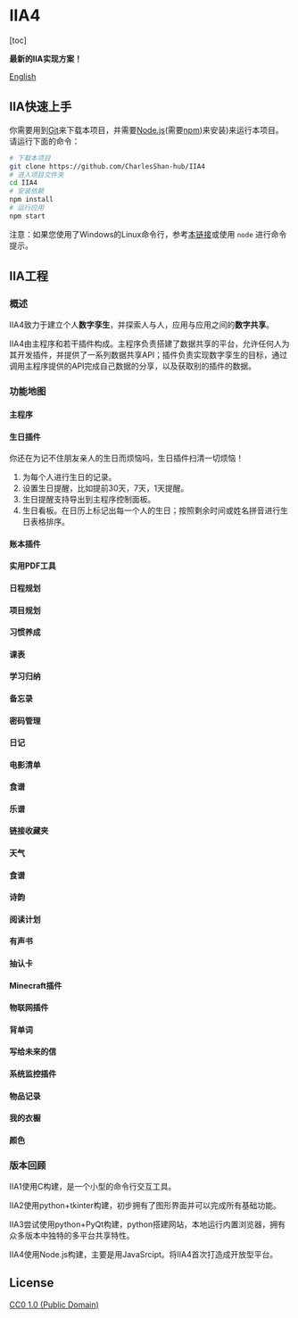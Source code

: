 # IIA4

[toc]



**最新的IIA实现方案！**

[English](README.md)



## IIA快速上手

你需要用到[Git](https://git-scm.com)来下载本项目，并需要[Node.js](https://nodejs.org/en/download/)(需要[npm](http://npmjs.com))来安装)来运行本项目。请运行下面的命令：

```bash
# 下载本项目
git clone https://github.com/CharlesShan-hub/IIA4
# 进入项目文件夹
cd IIA4
# 安装依赖
npm install
# 运行应用
npm start
```

注意：如果您使用了Windows的Linux命令行，参考[本链接](https://www.howtogeek.com/261575/how-to-run-graphical-linux-desktop-applications-from-windows-10s-bash-shell/)或使用 `node` 进行命令提示。




## IIA工程

### 概述

IIA4致力于建立个人**数字孪生**，并探索人与人，应用与应用之间的**数字共享**。

IIA4由主程序和若干插件构成。主程序负责搭建了数据共享的平台，允许任何人为其开发插件，并提供了一系列数据共享API；插件负责实现数字孪生的目标，通过调用主程序提供的API完成自己数据的分享，以及获取别的插件的数据。



### 功能地图

#### 主程序



#### 生日插件

你还在为记不住朋友亲人的生日而烦恼吗，生日插件扫清一切烦恼！

1. 为每个人进行生日的记录。
2. 设置生日提醒，比如提前30天，7天，1天提醒。
3. 生日提醒支持导出到主程序控制面板。
4. 生日看板。在日历上标记出每一个人的生日；按照剩余时间或姓名拼音进行生日表格排序。



#### 账本插件



#### 实用PDF工具



#### 日程规划



#### 项目规划



#### 习惯养成



#### 课表



#### 学习归纳



#### 备忘录



#### 密码管理



#### 日记



#### 电影清单



#### 食谱



#### 乐谱



#### 链接收藏夹



#### 天气



#### 食谱



#### 诗韵



#### 阅读计划



#### 有声书



#### 抽认卡



#### Minecraft插件



#### 物联网插件



#### 背单词



#### 写给未来的信



#### 系统监控插件



#### 物品记录



#### 我的衣橱



#### 颜色







### 版本回顾

IIA1使用C构建，是一个小型的命令行交互工具。

IIA2使用python+tkinter构建，初步拥有了图形界面并可以完成所有基础功能。

IIA3尝试使用python+PyQt构建，python搭建网站，本地运行内置浏览器，拥有众多版本中独特的多平台共享特性。

IIA4使用Node.js构建，主要是用JavaSrcipt。将IIA4首次打造成开放型平台。



## License

[CC0 1.0 (Public Domain)](LICENSE.md)